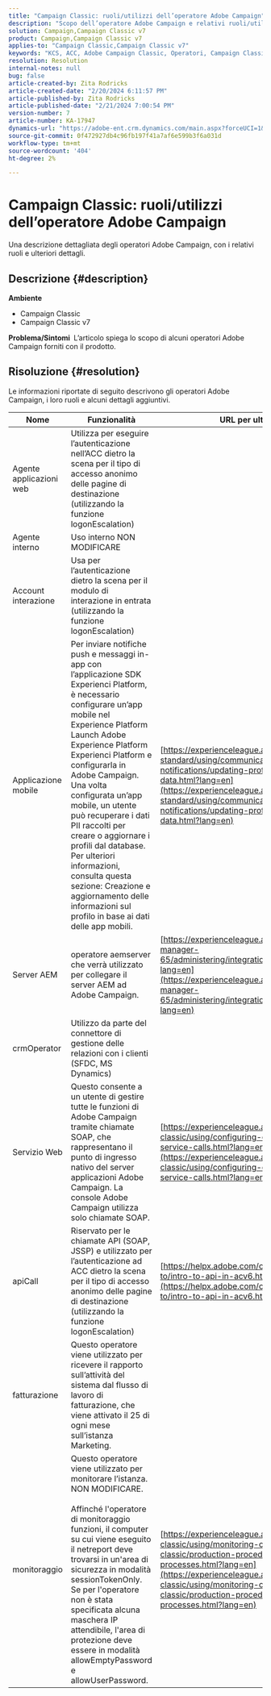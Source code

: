 ```yaml
---
title: "Campaign Classic: ruoli/utilizzi dell’operatore Adobe Campaign"
description: "Scopo dell’operatore Adobe Campaign e relativi ruoli/utilizzi."
solution: Campaign,Campaign Classic v7
product: Campaign,Campaign Classic v7
applies-to: "Campaign Classic,Campaign Classic v7"
keywords: "KCS, ACC, Adobe Campaign Classic, Operatori, Campaign Classic v7, Campaign Classic, ruoli, utilizzi, scopo, domande frequenti"
resolution: Resolution
internal-notes: null
bug: false
article-created-by: Zita Rodricks
article-created-date: "2/20/2024 6:11:57 PM"
article-published-by: Zita Rodricks
article-published-date: "2/21/2024 7:00:54 PM"
version-number: 7
article-number: KA-17947
dynamics-url: "https://adobe-ent.crm.dynamics.com/main.aspx?forceUCI=1&pagetype=entityrecord&etn=knowledgearticle&id=0230fa85-1bd0-ee11-9078-000d3a34444e"
source-git-commit: 0f472927db4c96fb197f41a7af6e599b3f6a031d
workflow-type: tm+mt
source-wordcount: '404'
ht-degree: 2%

---
```


# Campaign Classic: ruoli/utilizzi dell’operatore Adobe Campaign


Una descrizione dettagliata degli operatori Adobe Campaign, con i relativi ruoli e ulteriori dettagli.

## Descrizione {#description}


<b>Ambiente</b>

- Campaign Classic
- Campaign Classic v7


<b>Problema/Sintomi </b>
L’articolo spiega lo scopo di alcuni operatori Adobe Campaign forniti con il prodotto.


## Risoluzione {#resolution}


Le informazioni riportate di seguito descrivono gli operatori Adobe Campaign, i loro ruoli e alcuni dettagli aggiuntivi.


| <b>Nome</b> | <b>Funzionalità</b> | <b>URL per ulteriori dettagli</b> |
| --- | --- | --- |
| Agente applicazioni web | Utilizza per eseguire l’autenticazione nell’ACC dietro la scena per il tipo di accesso anonimo delle pagine di destinazione (utilizzando la funzione logonEscalation) |   |
| Agente interno | Uso interno NON MODIFICARE |   |
| Account interazione | Usa per l’autenticazione dietro la scena per il modulo di interazione in entrata (utilizzando la funzione logonEscalation) |   |
| Applicazione mobile | Per inviare notifiche push e messaggi in-app con l’applicazione SDK Experienci Platform, è necessario configurare un’app mobile nel Experience Platform Launch Adobe Experience Platform Experienci Platform e configurarla in Adobe Campaign.<br>Una volta configurata un’app mobile, un utente può recuperare i dati PII raccolti per creare o aggiornare i profili dal database. Per ulteriori informazioni, consulta questa sezione: Creazione e aggiornamento delle informazioni sul profilo in base ai dati delle app mobili. | [https://experienceleague.adobe.com/docs/campaign-standard/using/communication-channels/push-notifications/updating-profile-with-mobile-app-data.html?lang=en](https://experienceleague.adobe.com/docs/campaign-standard/using/communication-channels/push-notifications/updating-profile-with-mobile-app-data.html?lang=en) |
| Server AEM | operatore aemserver che verrà utilizzato per collegare il server AEM ad Adobe Campaign. | [https://experienceleague.adobe.com/docs/experience-manager-65/administering/integration/campaignonpremise.html?lang=en](https://experienceleague.adobe.com/docs/experience-manager-65/administering/integration/campaignonpremise.html?lang=en) |
| crmOperator | Utilizzo da parte del connettore di gestione delle relazioni con i clienti (SFDC, MS Dynamics) |   |
| Servizio Web | Questo consente a un utente di gestire tutte le funzioni di Adobe Campaign tramite chiamate SOAP, che rappresentano il punto di ingresso nativo del server applicazioni Adobe Campaign. La console Adobe Campaign utilizza solo chiamate SOAP. | [https://experienceleague.adobe.com/docs/campaign-classic/using/configuring-campaign-classic/api/web-service-calls.html?lang=en](https://experienceleague.adobe.com/docs/campaign-classic/using/configuring-campaign-classic/api/web-service-calls.html?lang=en) |
| apiCall | Riservato per le chiamate API (SOAP, JSSP) e utilizzato per l’autenticazione ad ACC dietro la scena per il tipo di accesso anonimo delle pagine di destinazione (utilizzando la funzione logonEscalation) | [https://helpx.adobe.com/campaign/classic/how-to/intro-to-api-in-acv6.html](https://helpx.adobe.com/campaign/classic/how-to/intro-to-api-in-acv6.html) |
| fatturazione | Questo operatore viene utilizzato per ricevere il rapporto sull’attività del sistema dal flusso di lavoro di fatturazione, che viene attivato il 25 di ogni mese sull’istanza Marketing. |   |
| monitoraggio | Questo operatore viene utilizzato per monitorare l’istanza. NON MODIFICARE. <br><br>Affinché l&#39;operatore di monitoraggio funzioni, il computer su cui viene eseguito il netreport deve trovarsi in un&#39;area di sicurezza in modalità sessionTokenOnly. Se per l&#39;operatore non è stata specificata alcuna maschera IP attendibile, l&#39;area di protezione deve essere in modalità allowEmptyPassword e allowUserPassword. | [https://experienceleague.adobe.com/docs/campaign-classic/using/monitoring-campaign-classic/production-procedures/monitoring-processes.html?lang=en](https://experienceleague.adobe.com/docs/campaign-classic/using/monitoring-campaign-classic/production-procedures/monitoring-processes.html?lang=en) |



